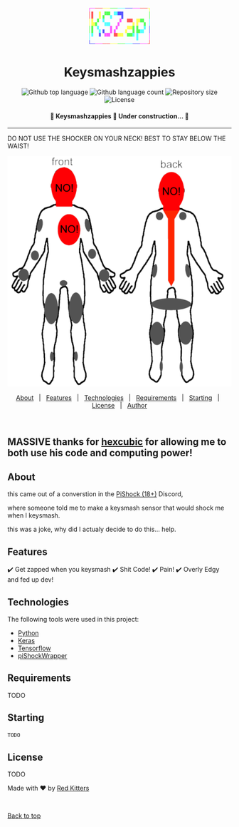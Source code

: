 <div align="center" id="top"> 
<div style="font-family: monospace, fixed; font-weight: bold;">
<span style=";color:#f5f">&#9484;&#9472;</span><span style=";color:#f55">&#9472;&#9472;</span><span style=";color:#ff5">&#9472;&#9472;</span><span style=";color:#5f5">&#9472;&#9472;</span><span style=";color:#5ff">&#9472;&#9472;</span><span style=";color:#55f">&#9472;&#9472;</span><span style=";color:#f5f">&#9472;&#9472;</span><span style=";color:#f55">&#9472;&#9472;</span><span style=";color:#ff5">&#9488;</span><br />
<span style=";color:#f55">&#9474;&#9612;</span><span style="">&#160;</span><span style=";color:#ff5">&#9612;</span><span style=";color:#5f5">&#9630;&#9600;</span><span style=";color:#5ff">&#9622;&#9600;</span><span style=";color:#55f">&#9600;&#9612;</span><span style="">&#160;&#160;&#160;&#160;&#160;&#160;</span><span style=";color:#5f5">&#9474;</span><br />
<span style=";color:#ff5">&#9474;&#9625;</span><span style=";color:#5f5">&#9630;</span><span style="">&#160;</span><span style=";color:#5ff">&#9626;&#9604;</span><span style="">&#160;&#160;</span><span style=";color:#f5f">&#9630;</span><span style="">&#160;</span><span style=";color:#f55">&#9629;&#9600;</span><span style=";color:#ff5">&#9622;&#9627;</span><span style=";color:#5f5">&#9600;&#9622;</span><span style=";color:#5ff">&#9474;</span><br />
<span style=";color:#5f5">&#9474;&#9612;</span><span style=";color:#5ff">&#9629;&#9622;</span><span style=";color:#55f">&#9622;</span><span style="">&#160;</span><span style=";color:#f5f">&#9612;&#9630;</span><span style="">&#160;&#160;</span><span style=";color:#ff5">&#9630;&#9600;</span><span style=";color:#5f5">&#9612;&#9625;</span><span style=";color:#5ff">&#9604;&#9624;</span><span style=";color:#55f">&#9474;</span><br />
<span style=";color:#5ff">&#9474;&#9624;</span><span style="">&#160;</span><span style=";color:#55f">&#9624;</span><span style=";color:#f5f">&#9629;&#9600;</span><span style="">&#160;</span><span style=";color:#f55">&#9600;</span><span style=";color:#ff5">&#9600;&#9624;</span><span style=";color:#5f5">&#9629;&#9600;</span><span style=";color:#5ff">&#9624;&#9612;</span><span style="">&#160;&#160;</span><span style=";color:#f5f">&#9474;</span><br />
<span style=";color:#55f">&#9492;&#9472;</span><span style=";color:#f5f">&#9472;&#9472;</span><span style=";color:#f55">&#9472;&#9472;</span><span style=";color:#ff5">&#9472;&#9472;</span><span style=";color:#5f5">&#9472;&#9472;</span><span style=";color:#5ff">&#9472;&#9472;</span><span style=";color:#55f">&#9472;&#9472;</span><span style=";color:#f5f">&#9472;&#9472;</span><span style=";color:#f55">&#9496;</span><br />
</div>
  <!-- <a href="https://keysmashzappies.netlify.app">Demo</a> -->
</div>

<h1 align="center">Keysmashzappies</h1>

<p align="center">
  <img alt="Github top language" src="https://img.shields.io/github/languages/top/LakesideMiners/keysmashzappies?color=56BEB8">

  <img alt="Github language count" src="https://img.shields.io/github/languages/count/LakesideMiners/keysmashzappies?color=56BEB8">

  <img alt="Repository size" src="https://img.shields.io/github/repo-size/LakesideMiners/keysmashzappies?color=56BEB8">

  <img alt="License" src="https://img.shields.io/github/license/LakesideMiners/keysmashzappies?color=56BEB8">

</p>

<!-- Status -->

<h4 align="center"> 
	🚧  Keysmashzappies 🚀 Under construction...  🚧
</h4> 

<hr>
DO NOT USE THE SHOCKER ON YOUR NECK! BEST TO STAY BELOW THE WAIST!

![This is an image](/misc/readmeassets/images/NONOZONE.png)
<p align="center">
  <a href="#dart-about">About</a> &#xa0; | &#xa0; 
  <a href="#sparkles-features">Features</a> &#xa0; | &#xa0;
  <a href="#rocket-technologies">Technologies</a> &#xa0; | &#xa0;
  <a href="#white_check_mark-requirements">Requirements</a> &#xa0; | &#xa0;
  <a href="#checkered_flag-starting">Starting</a> &#xa0; | &#xa0;
  <a href="#memo-license">License</a> &#xa0; | &#xa0;
  <a href="https://github.com/LakesideMiners" target="_blank">Author</a>
</p>

<br>

## MASSIVE thanks for [hexcubic](https://mobile.twitter.com/hexcubic) for allowing me to both use his code and computing power! ##

## About ##

this came out of a converstion in the [PiShock (18+)](https://pishock.com) Discord, 

where someone told me to make a keysmash sensor that would shock me when I keysmash.

this was a joke, why did I actualy decide to do this... 
help.
## Features ##

:heavy_check_mark: Get zapped when you keysmash
:heavy_check_mark: Shit Code!
:heavy_check_mark: Pain!
:heavy_check_mark: Overly Edgy and fed up dev!

## Technologies ##

The following tools were used in this project:

- [Python](https://python.org/)
- [Keras](https://keras.io/)
- [Tensorflow](https://www.tensorflow.org/)
- [piShockWrapper](https://github.com/Faust-d/piShockWrapper)


## Requirements ##

TODO

## Starting ##

```bash
TODO
```

## License ##

TODO

Made with :heart: by <a href="https://github.com/LakesideMiners" target="_blank">Red Kitters</a>

&#xa0;

<a href="#top">Back to top</a>
